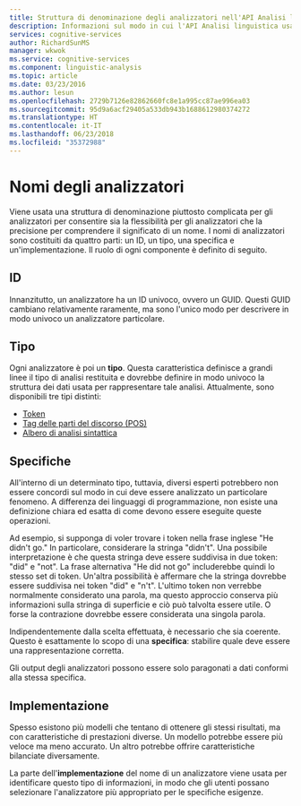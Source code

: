 ```yaml
---
title: Struttura di denominazione degli analizzatori nell'API Analisi linguistica | Microsoft Docs
description: Informazioni sul modo in cui l'API Analisi linguistica usa la struttura di denominazione per gli analizzatori per consentire flessibilità e precisione.
services: cognitive-services
author: RichardSunMS
manager: wkwok
ms.service: cognitive-services
ms.component: linguistic-analysis
ms.topic: article
ms.date: 03/23/2016
ms.author: lesun
ms.openlocfilehash: 2729b7126e82862660fc8e1a995cc87ae996ea03
ms.sourcegitcommit: 95d9a6acf29405a533db943b1688612980374272
ms.translationtype: HT
ms.contentlocale: it-IT
ms.lasthandoff: 06/23/2018
ms.locfileid: "35372988"
---
```

# <a name="analyzer-names"></a>Nomi degli analizzatori

Viene usata una struttura di denominazione piuttosto complicata per gli analizzatori per consentire sia la flessibilità per gli analizzatori che la precisione per comprendere il significato di un nome.
I nomi di analizzatori sono costituiti da quattro parti: un ID, un tipo, una specifica e un'implementazione.
Il ruolo di ogni componente è definito di seguito.

## <a name="id"></a>ID
Innanzitutto, un analizzatore ha un ID univoco, ovvero un GUID.
Questi GUID cambiano relativamente raramente, ma sono l'unico modo per descrivere in modo univoco un analizzatore particolare.

## <a name="kind"></a>Tipo
Ogni analizzatore è poi un **tipo**.
Questa caratteristica definisce a grandi linee il tipo di analisi restituita e dovrebbe definire in modo univoco la struttura dei dati usata per rappresentare tale analisi.
Attualmente, sono disponibili tre tipi distinti:
 - [Token](Sentences-and-Tokens.md)
 - [Tag delle parti del discorso (POS)](Pos-Tagging.md)
 - [Albero di analisi sintattica](constituency-parsing.md)

## <a name="specification"></a>Specifiche
All'interno di un determinato tipo, tuttavia, diversi esperti potrebbero non essere concordi sul modo in cui deve essere analizzato un particolare fenomeno.
A differenza dei linguaggi di programmazione, non esiste una definizione chiara ed esatta di come devono essere eseguite queste operazioni.

Ad esempio, si supponga di voler trovare i token nella frase inglese "He didn't go."
In particolare, considerare la stringa "didn't".
Una possibile interpretazione è che questa stringa deve essere suddivisa in due token: "did" e "not".
La frase alternativa "He did not go" includerebbe quindi lo stesso set di token.
Un'altra possibilità è affermare che la stringa dovrebbe essere suddivisa nei token "did" e "n't".
L'ultimo token non verrebbe normalmente considerato una parola, ma questo approccio conserva più informazioni sulla stringa di superficie e ciò può talvolta essere utile.
O forse la contrazione dovrebbe essere considerata una singola parola.

Indipendentemente dalla scelta effettuata, è necessario che sia coerente.
Questo è esattamente lo scopo di una **specifica**: stabilire quale deve essere una rappresentazione corretta.

Gli output degli analizzatori possono essere solo paragonati a dati conformi alla stessa specifica.

## <a name="implementation"></a>Implementazione

Spesso esistono più modelli che tentano di ottenere gli stessi risultati, ma con caratteristiche di prestazioni diverse.
Un modello potrebbe essere più veloce ma meno accurato. Un altro potrebbe offrire caratteristiche bilanciate diversamente.

La parte dell'**implementazione** del nome di un analizzatore viene usata per identificare questo tipo di informazioni, in modo che gli utenti possano selezionare l'analizzatore più appropriato per le specifiche esigenze.
